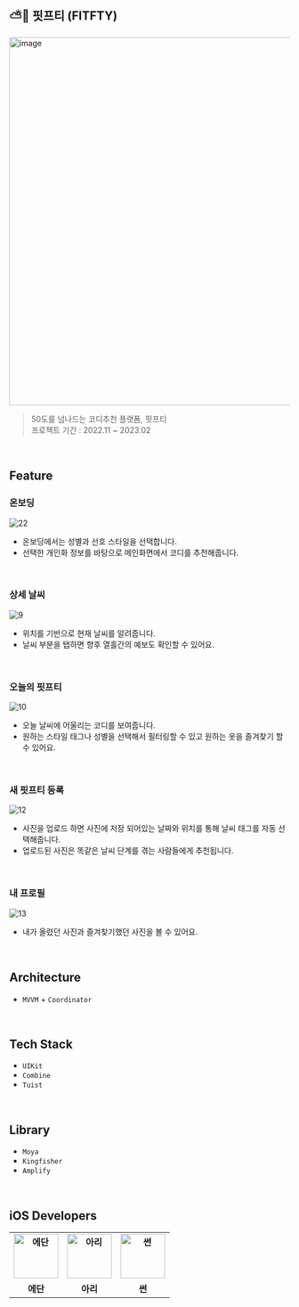 ## ⛅️👕 핏프티 (FITFTY)
[<img width="661" alt="image" src="https://user-images.githubusercontent.com/77915491/221482549-b5e8a10c-2e00-48f5-a0d6-16ba74c72b1f.png">](https://apps.apple.com/kr/app/%ED%95%8F%ED%94%84%ED%8B%B0/id6444907480)


> 50도를 넘나드는 코디추천 플랫폼, 핏프티 <br>
> 프로젝트 기간 : 2022.11 ~ 2023.02
<br>


## Feature
### 온보딩
![22](https://user-images.githubusercontent.com/77915491/221486840-d75934ba-53d0-4404-ae3f-d31788eaf183.png)
- 온보딩에서는 성별과 선호 스타일을 선택합니다.
- 선택한 개인화 정보를 바탕으로 메인화면에서 코디를 추천해줍니다.

<br>

### 상세 날씨

![9](https://user-images.githubusercontent.com/77915491/221486482-2973aa7a-b5dc-4f02-88fb-cab3ced27ca8.png)
- 위치를 기반으로 현재 날씨를 알려줍니다.
- 날씨 부분을 탭하면 향후 열흘간의 예보도 확인할 수 있어요.

<br>

### 오늘의 핏프티

![10](https://user-images.githubusercontent.com/77915491/221486520-62e3048d-5522-4861-975c-0c9c52fc0ea5.png)
- 오늘 날씨에 어울리는 코디를 보여줍니다.
- 원하는 스타일 태그나 성별을 선택해서 필터링할 수 있고 원하는 옷을 즐겨찾기 할 수 있어요.
<br>

### 새 핏프티 등록      
![12](https://user-images.githubusercontent.com/77915491/221486585-929f60d1-13ed-42fa-8a18-58d1f8f48d42.png)
- 사진을 업로드 하면 사진에 저장 되어있는 날짜와 위치를 통해 날씨 태그를 자동 선택해줍니다.
- 업로드된 사진은 똑같은 날씨 단계를 겪는 사람들에게 추천됩니다.
<br>

### 내 프로필
![13](https://user-images.githubusercontent.com/77915491/221486700-b97e70c5-1d26-4f55-8e8d-259aa5b57e6b.png)
- 내가 올렸던 사진과 즐겨찾기했던 사진을 볼 수 있어요.

<br>

## Architecture
- `MVVM` + `Coordinator`
<br>

## Tech Stack
- `UIKit`
- `Combine`
- `Tuist`

<br>

## Library
- `Moya`
- `Kingfisher`
- `Amplify`

<br>

## iOS Developers

<table style="font-weight : bold">
    <tr>
        <td align="center">
            <a href="https://github.com/Daltonicc">                 
                <img alt="에단" src="https://avatars.githubusercontent.com/Daltonicc" width="80" />            
            </a>
        </td>
        <td align="center">
            <a href="https://github.com/leeari95">                 
                <img alt="아리" src="https://avatars.githubusercontent.com/leeari95" width="80" />            
            </a>
        </td>
        <td align="center">
            <a href="https://github.com/dudtjs1021ej">                 
                <img alt="썬" src="https://avatars.githubusercontent.com/dudtjs1021ej" width="80" />            
            </a>
        </td>
    </tr>
    <tr>
        <td align="center">에단</td>
        <td align="center">아리</td>
        <td align="center">썬</td>
    </tr>
</table>

<br>
